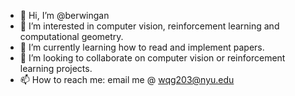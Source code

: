 - 👋 Hi, I’m @berwingan
- 👀 I’m interested in computer vision, reinforcement learning and computational geometry.
- 🌱 I’m currently learning how to read and implement papers.
- 💞️ I’m looking to collaborate on computer vision or reinforcement learning projects.
- 📫 How to reach me: email me @ wqg203@nyu.edu 

<!---
berwingan/berwingan is a ✨ special ✨ repository because its `README.md` (this file) appears on your GitHub profile.
You can click the Preview link to take a look at your changes.
--->
